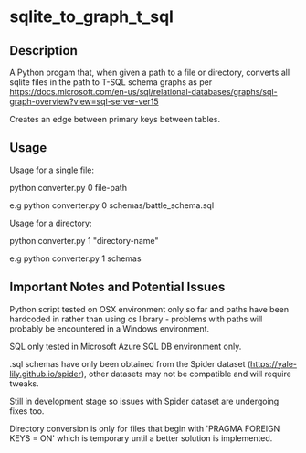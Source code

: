# sqlite_to_graph_t_sql

## Description

A Python progam that, when given a path to a file or directory, converts all sqlite files in the path to T-SQL schema graphs as per https://docs.microsoft.com/en-us/sql/relational-databases/graphs/sql-graph-overview?view=sql-server-ver15

Creates an edge between primary keys between tables.

## Usage

Usage for a single file:

python converter.py 0 file-path

e.g python converter.py 0 schemas/battle_schema.sql

Usage for a directory:

python converter.py 1 "directory-name"

e.g python converter.py 1 schemas

## Important Notes and Potential Issues

Python script tested on OSX environment only so far and paths have been hardcoded in rather than using os library - problems with paths will probably be encountered in a Windows environment. 

SQL only tested in Microsoft Azure SQL DB environment only.

.sql schemas have only been obtained from the Spider dataset (https://yale-lily.github.io/spider), other datasets may not be compatible and will require tweaks. 

Still in development stage so issues with Spider dataset are undergoing fixes too. 

Directory conversion is only for files that begin with 'PRAGMA FOREIGN KEYS = ON' which is temporary until a better solution is implemented.